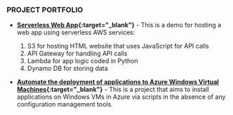 
### PROJECT PORTFOLIO

- **[Serverless Web App](https://eh-serverless-webapp-proj1.s3.ap-southeast-2.amazonaws.com/index.html){:target="_blank"}** - This is a demo for hosting a web app using serverless AWS services: 
   1. S3 for hosting HTML website that uses JavaScript for API calls
   2. API Gateway for handling API calls
   3. Lambda for app logic coded in Python
   4. Dynamo DB for storing data

- **[Automate the deployment of applications to Azure Windows Virtual Machines](./projects/deploy_app_to_azure_vms){:target="_blank"}** - This is a project that aims to install applications on Windows VMs in Azure via scripts in the absence of any configuration management tools.


